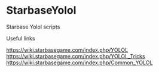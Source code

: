 # StarbaseYolol
Starbase Yolol scripts



Useful links

https://wiki.starbasegame.com/index.php/YOLOL
https://wiki.starbasegame.com/index.php/YOLOL_Tricks
https://wiki.starbasegame.com/index.php/Common_YOLOL


